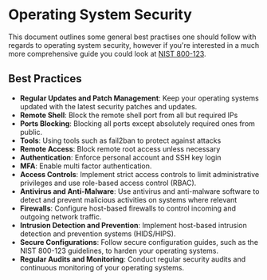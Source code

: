 # Operating System Security

This document outlines some general best practises one should follow with regards to operating system security, however if you're interested in a much more comprehensive guide you could look at [NIST 800-123](https://nvlpubs.nist.gov/nistpubs/Legacy/SP/nistspecialpublication800-123.pdf).

## Best Practices

- **Regular Updates and Patch Management**: Keep your operating systems updated with the latest security patches and updates.
- **Remote Shell**: Block the remote shell port from all but required IPs
- **Ports Blocking**: Blocking all ports except absolutely required ones from public.
- **Tools**: Using tools such as fail2ban to protect against attacks
- **Remote Access**: Block remote root access unless necessary
- **Authentication**: Enforce personal account and SSH key login
- **MFA**: Enable multi factor authentication.
- **Access Controls**: Implement strict access controls to limit administrative privileges and use role-based access control (RBAC).
- **Antivirus and Anti-Malware**: Use antivirus and anti-malware software to detect and prevent malicious activities on systems where relevant
- **Firewalls**: Configure host-based firewalls to control incoming and outgoing network traffic.
- **Intrusion Detection and Prevention**: Implement host-based intrusion detection and prevention systems (HIDS/HIPS).
- **Secure Configurations**: Follow secure configuration guides, such as the NIST 800-123 guidelines, to harden your operating systems.
- **Regular Audits and Monitoring**: Conduct regular security audits and continuous monitoring of your operating systems.
